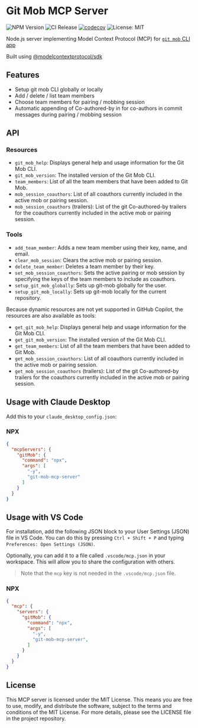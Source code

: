 # Git Mob MCP Server

![NPM Version](https://img.shields.io/npm/v/git-mob-mcp-server)
![CI Release](https://github.com/Mubashwer/git-mob-mcp-server/actions/workflows/ci-release.yml/badge.svg)
[![codecov](https://codecov.io/gh/Mubashwer/git-mob-mcp-server/graph/badge.svg?token=21GJOEYQGG)](https://codecov.io/gh/Mubashwer/git-mob-mcp-server)
![License: MIT](https://img.shields.io/badge/License-MIT-blue.svg)

Node.js server implementing Model Context Protocol (MCP) for [`git mob` CLI app](https://github.com/Mubashwer/git-mob)

Built using [@modelcontextprotocol/sdk](https://github.com/modelcontextprotocol/typescript-sdk)

## Features

- Setup git mob CLI globally or locally
- Add / delete / list team members
- Choose team members for pairing / mobbing session
- Automatic appending of Co-authored-by  in for co-authors in commit messages during pairing / mobbing session

## API

### Resources
- `git_mob_help`: Displays general help and usage information for the Git Mob CLI.
- `git_mob_version`: The installed version of the Git Mob CLI.
- `team_members`: List of all the team members that have been added to Git Mob.
- `mob_session_coauthors`: List of all coauthors currently included in the active mob or pairing session.
- `mob_session_coauthors` (trailers): List of the git Co-authored-by trailers for the coauthors currently included in the active mob or pairing session.

### Tools
- `add_team_member`: Adds a new team member using their key, name, and email.
- `clear_mob_session`: Clears the active mob or pairing session.
- `delete_team_member`: Deletes a team member by their key.
- `set_mob_session_coauthors`: Sets the active pairing or mob session by specifying the keys of the team members to include as coauthors.
- `setup_git_mob_globally`: Sets up git-mob globally for the user.
- `setup_git_mob_locally`: Sets up git-mob locally for the current repository.

Because dynamic resources are not yet supported in GitHub Copilot, the resources are also available as tools:
- `get_git_mob_help`: Displays general help and usage information for the Git Mob CLI.
- `get_git_mob_version`: The installed version of the Git Mob CLI.
- `get_team_members`: List of all the team members that have been added to Git Mob.
- `get_mob_session_coauthors`: List of all coauthors currently included in the active mob or pairing session.
- `get_mob_session_coauthors` (trailers): List of the git Co-authored-by trailers for the coauthors currently included in the active mob or pairing session.

## Usage with Claude Desktop
Add this to your `claude_desktop_config.json`:


### NPX

```json
{
  "mcpServers": {
    "gitMob": {
      "command": "npx",
      "args": [
        "-y",
        "git-mob-mcp-server"
      ]
    }
  }
}
```

## Usage with VS Code

For installation, add the following JSON block to your User Settings (JSON) file in VS Code. You can do this by pressing `Ctrl + Shift + P` and typing `Preferences: Open Settings (JSON)`.

Optionally, you can add it to a file called `.vscode/mcp.json` in your workspace. This will allow you to share the configuration with others.

> Note that the `mcp` key is not needed in the `.vscode/mcp.json` file.

### NPX

```json
{
  "mcp": {
    "servers": {
      "gitMob": {
        "command": "npx",
        "args": [
          "-y",
          "git-mob-mcp-server",
        ]
      }
    }
  }
}
```

## License

This MCP server is licensed under the MIT License. This means you are free to use, modify, and distribute the software, subject to the terms and conditions of the MIT License. For more details, please see the LICENSE file in the project repository.